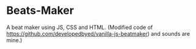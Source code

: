 # Beats-Maker
A beat maker using JS, CSS and HTML. (Modified code of https://github.com/developedbyed/vanilla-js-beatmaker) and sounds are mine.)

